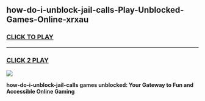 
## how-do-i-unblock-jail-calls-Play-Unblocked-Games-Online-xrxau
<h3>
<a href="https://premium76.site?title=how-do-i-unblock-jail-calls&ref=25A">CLICK TO PLAY</a></h3>
<hr>

<h3>
<a href="https://premium76.site?title=how-do-i-unblock-jail-calls&ref=25A">CLICK 2 PLAY</a>
  
</h3>

<a href="https://premium76.site?title=how-do-i-unblock-jail-calls&ref=25A"><img src="https://clearcache.store/games.png"></a>


**how-do-i-unblock-jail-calls games unblocked: Your Gateway to Fun and Accessible Online Gaming**
